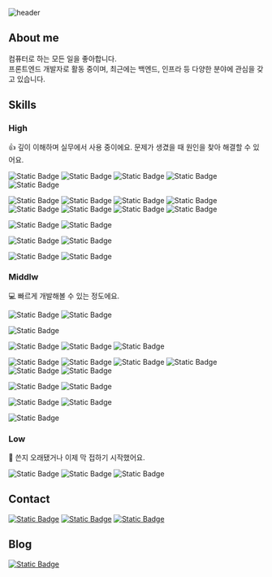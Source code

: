 ![header](https://capsule-render.vercel.app/api?type=waving&color=0:0085FF,50:45AA55,100:FFF500&height=300&section=header&text=Just%20do%20it!&fontSize=64&animation=twinkling&fontColor=FFFFFF)

## About me

컴퓨터로 하는 모든 일을 좋아합니다.  
프론트엔드 개발자로 활동 중이며, 최근에는 백엔드, 인프라 등 다양한 분야에 관심을 갖고 있습니다.

## Skills

### High

👍 깊이 이해하며 실무에서 사용 중이에요. 문제가 생겼을 때 원인을 찾아 해결할 수 있어요.

![Static Badge](https://img.shields.io/badge/html-E34F26?logoColor=white&logo=html5)
![Static Badge](https://img.shields.io/badge/css3-264DE4?logoColor=white&logo=css3)
![Static Badge](https://img.shields.io/badge/sass-BD347C?logoColor=white&logo=sass)
![Static Badge](https://img.shields.io/badge/javascript-F7DF1E?logoColor=463E00&logo=javascript)
![Static Badge](https://img.shields.io/badge/typescript-3178C6?logoColor=white&logo=typescript)

![Static Badge](https://img.shields.io/badge/react-2EBBEF?logoColor=white&logo=react)
![Static Badge](https://img.shields.io/badge/next.js-000000?logoColor=white&logo=nextdotjs)
![Static Badge](https://img.shields.io/badge/redux-764ABC?logoColor=white&logo=redux)
![Static Badge](https://img.shields.io/badge/recoil-3578E5?logoColor=white&logo=recoil)
![Static Badge](https://img.shields.io/badge/ant%20design-1A71E2?logoColor=white&logo=antdesign)
![Static Badge](https://img.shields.io/badge/storybook-FF4785?logoColor=white&logo=storybook)
![Static Badge](https://img.shields.io/badge/apollo%20client-1C223E?logoColor=white&logo=apollographql)
![Static Badge](https://img.shields.io/badge/echarts-E43961?logoColor=white&logo=apacheecharts)

![Static Badge](https://img.shields.io/badge/npm-CB3837?logoColor=white&logo=npm)
![Static Badge](https://img.shields.io/badge/yarn-2C8EBB?logoColor=white&logo=yarn)

![Static Badge](https://img.shields.io/badge/mysql-007AA0?logoColor=white&logo=mysql)
![Static Badge](https://img.shields.io/badge/mariadb-003545?logoColor=white&logo=mariadb)

![Static Badge](https://img.shields.io/badge/docker-00A3FF?logoColor=white&logo=docker)
![Static Badge](https://img.shields.io/badge/github%20actions-4A7EBF?logoColor=white&logo=githubactions)

### Middlw

💻 빠르게 개발해볼 수 있는 정도에요.

![Static Badge](https://img.shields.io/badge/java-E4320A)
![Static Badge](https://img.shields.io/badge/python-44709F?logoColor=white&logo=python)

![Static Badge](https://img.shields.io/badge/pnpm-F9AD00?logoColor=white&logo=pnpm)

![Static Badge](https://img.shields.io/badge/react%20native-1694C2?logoColor=white&logo=react)
![Static Badge](https://img.shields.io/badge/vite-F3BA48?logoColor=white&logo=vite)
![Static Badge](https://img.shields.io/badge/mui-007FFF?logoColor=white&logo=mui)

![Static Badge](https://img.shields.io/badge/spring-6DB33F?logoColor=white&logo=spring)
![Static Badge](https://img.shields.io/badge/spring%20boot-4F9620?logoColor=white&logo=springboot)
![Static Badge](https://img.shields.io/badge/hibernate-BCAE79?logoColor=white&logo=hibernate)
![Static Badge](https://img.shields.io/badge/grails-FEB571)
![Static Badge](https://img.shields.io/badge/nestjs-E0234E?logoColor=white&logo=nestjs)
![Static Badge](https://img.shields.io/badge/typeorm-FE0902)

![Static Badge](https://img.shields.io/badge/nginx-009639?logoColor=white&logo=nginx)
![Static Badge](https://img.shields.io/badge/apache%20tomcat-FFDC76?logoColor=67592E&logo=apachetomcat)

![Static Badge](https://img.shields.io/badge/postgresql-336791?logoColor=white&logo=postgresql)
![Static Badge](https://img.shields.io/badge/oracle-C74634?logoColor=white&logo=oracle)

![Static Badge](https://img.shields.io/badge/firebase%20sdk-1A73E8?logoColor=white&logo=firebase)

### Low

📝 쓴지 오래됐거나 이제 막 접하기 시작했어요.

![Static Badge](https://img.shields.io/badge/c-004482?logoColor=white&logo=c)
![Static Badge](https://img.shields.io/badge/cpp-004482?logoColor=white&logo=cplusplus)
![Static Badge](https://img.shields.io/badge/vue-4A9A6A?logoColor=white&logo=vuedotjs)

## Contact

[![Static Badge](https://img.shields.io/badge/github-181717?logoColor=white&logo=github&link=https://github.com/jayur830)](https://github.com/jayur830)
[![Static Badge](https://img.shields.io/badge/gmail-EA4335?logoColor=white&logo=gmail&link=jayur830@gmail.com)](jayur830@gmail.com)
[![Static Badge](https://img.shields.io/badge/linkedin-0A66C2?logoColor=white&logo=linkedin&link=https://www.linkedin.com/in/%EC%9E%AC%EC%97%B4-%EC%9D%B4-2a1295223/)](https://www.linkedin.com/in/%EC%9E%AC%EC%97%B4-%EC%9D%B4-2a1295223/)

## Blog

[![Static Badge](https://img.shields.io/badge/notion-000000?logoColor=white&logo=notion&link=https://jumbled-seat-0ac.notion.site/2aaa7273cb3b4df88017cd5ebbde1115?pvs=4)](https://jumbled-seat-0ac.notion.site/2aaa7273cb3b4df88017cd5ebbde1115?pvs=4)

<!--
**jayur830/jayur830** is a ✨ _special_ ✨ repository because its `README.md` (this file) appears on your GitHub profile.

Here are some ideas to get you started:

- 🔭 I’m currently working on ...
- 🌱 I’m currently learning ...
- 👯 I’m looking to collaborate on ...
- 🤔 I’m looking for help with ...
- 💬 Ask me about ...
- 📫 How to reach me: ...
- 😄 Pronouns: ...
- ⚡ Fun fact: ...
-->
